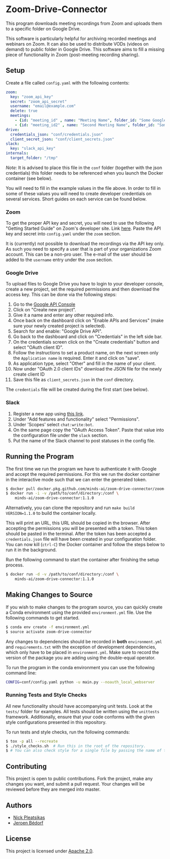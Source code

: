 # Zoom-Drive-Connector

This program downloads meeting recordings from Zoom and uploads them to a 
specific folder on Google Drive.

This software is particularly helpful for archiving recorded meetings and 
webinars on Zoom. It can also be used to distribute VODs (videos on demand) to
public folder in Google Drive. This software aims to fill a missing piece of 
functionality in Zoom (post-meeting recording sharing).

## Setup
Create a file called `config.yaml` with the following contents:
```yaml
zoom:
  key: "zoom_api_key"
  secret: "zoom_api_secret"
  username: "email@example.com"
  delete: true
  meetings: 
    - {id: "meeting_id" , name: "Meeting Name", folder_id: "Some Google Drive Folder ID", slack_channel: "channel_name"}
    - {id: "meeting_id2" , name: "Second Meeting Name", folder_id: "Some Google Drive Folder ID2", slack_channel: "channel_name2"}
drive:
  credentials_json: "conf/credentials.json"
  client_secret_json: "conf/client_secrets.json"
slack:
  key: "slack_api_key"
internals:
  target_folder: "/tmp"
``` 
*Note:* It is advised to place this file in the `conf` folder (together with the json credentials)
this folder needs to be referenced when you launch the Docker container (see below).

You will need to fill in the example values in the file above. In order to 
fill in some of these values you will need to create developer credentials on
several services. Short guides on each service can be found below.

### Zoom
To get the proper API key and secret, you will need to use the following 
"Getting Started Guide" on Zoom's developer site. Link [here](https://developer.zoom.us/docs/windows/introduction-and-pre-requisite/).
Paste the API key and secret into `config.yaml` under the `zoom` section.

It is (currently) not possible to download the recordings via the API key only. 
As such you need to specify a user that is part of your organizations Zoom account. 
This can be a non-pro user. The e-mail of the user should be added
to the `username` entry under the `zoom` section.

### Google Drive
To upload files to Google Drive you have to login to your developer console, create a new project,
set the required permissions and then download the access key. This can be done via the following
steps:

1. Go to the [Google API Console](https://console.developers.google.com/)
2. Click on "Create new project".
3. Give it a name and enter any other required info.
4. Once back on the dashboard click on "Enable APIs and Services" (make sure your newly 
created project is selected).
5. Search for and enable: "Google Drive API".
6. Go back to the dashboard and click on "Credentials" in the left side bar.
7. On the credentials screen click on the "Create credentials" button and select "OAuth client ID".
8. Follow the instructions to set a product name, on the next screen only the `Application name`
is required. Enter it and click on "save".
9. As application type, select "Other" and fill in the name of your client.
10. Now under "OAuth 2.0 client IDs" download the JSON file for the newly create client ID 
11. Save this file as `client_secrets.json` in the `conf` directory.

The `credentials` file will be created during the first start (see below).

### Slack
1. Register a new app using [this link](https://api.slack.com/apps/new).
2. Under "Add features and functionality" select "Permissions".
3. Under 'Scopes' select `chat:write:bot`.
4. On the same page copy the "OAuth Access Token".
   Paste that value into the configuration file under the `slack` section.
5. Put the name of the Slack channel to post statuses in the config file.

## Running the Program
The first time we run the program we have to authenticate it with Google and accept the required
permissions. For this we run the docker container in the interactive mode such that we 
can enter the generated token. 

```bash
$ docker pull docker.pkg.github.com/minds-ai/zoom-drive-connector/zoom-drive-connector:1.1.0
$ docker run -i -v /path/to/conf/directory:/conf \
    minds-ai/zoom-drive-connector:1.1.0
```

Alternatively, you can clone the repository and run `make build VERSION=1.1.0` to build 
the container locally.

This will print an URL, this URL should be copied in the browser. After accepting the 
permissions you will be presented with a token. This token should be pasted in the 
terminal. After the token has been accepted a `credentials.json` file will have been 
created in your configuration folder. You can now kill (`ctrl-C`) the Docker container 
and follow the steps below to run it in the background.

Run the following command to start the container after finishing the setup process.
```bash
$ docker run -d -v /path/to/conf/directory:/conf \
    minds-ai/zoom-drive-connector:1.1.0
```

## Making Changes to Source
If you wish to make changes to the program source, you can quickly create a 
Conda environment using the provided `environment.yml` file. Use the following
commands to get started.
```bash
$ conda env create -f environment.yml
$ source activate zoom-drive-connector
``` 

Any changes to dependencies should be recorded in **both** `environment.yml` and
`requirements.txt` with the exception of development dependencies, which 
only have to be placed in `environment.yml`. Make sure to record the version of the 
package you are adding using the double-equal operator.

To run the program in the conda environment you can use the following command line:
```bash
CONFIG=conf/config.yaml python -u main.py --noauth_local_webserver
```

### Running Tests and Style Checks
All new functionality should have accompanying unit tests. Look at the `tests/`
folder for examples. All tests should be written using the `unittests` framework.
Additionally, ensure that your code conforms with the given style configurations
presented in this repository.

To run tests and style checks, run the following commands:
```bash
$ tox -p all --recreate
$ ./style_checks.sh  # Run this in the root of the repository.
$ # You can also check style for a single file by passing the name of the file.
```

## Contributing
This project is open to public contributions. Fork the project, make any changes you
want, and submit a pull request. Your changes will be reviewed before they are merged
into master.

## Authors
- [Nick Pleatsikas](https://github.com/MrFlynn)
- [Jeroen Bédorf](https://github.com/jbedorf)

## License
This project is licensed under [Apache 2.0](LICENSE).
